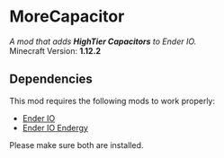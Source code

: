 # MoreCapacitor

*A mod that adds **HighTier Capacitors** to Ender IO.*  
Minecraft Version: **1.12.2**


## Dependencies

This mod requires the following mods to work properly:

- [Ender IO](https://www.curseforge.com/minecraft/mc-mods/ender-io)
- [Ender IO Endergy](https://www.curseforge.com/minecraft/mc-mods/ender-io-endergy)

Please make sure both are installed.

